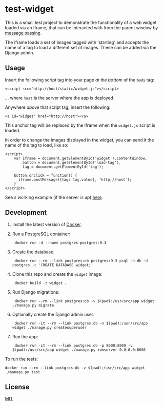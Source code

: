 test-widget
===========

This is a small test project to demonstrate the functionality of a web widget
loaded via an Iframe, that can be interacted with from the parent window by
[message passing](https://developer.mozilla.org/en-US/docs/Web/API/Window.postMessage).

The Iframe loads a set of images tagged with 'starting' and accepts the name
of a tag to load a different set of images. These can be added via the Django
admin.


Usage
-----

Insert the following script tag into your page _at the bottom_ of the `body` tag:

```
<script src="http://host/static/widget.js"></script>
```
... where `host` is the server where the app is deployed.

Anywhere _above_ that script tag, insert the following:

```
<a id="widget" href="http://host"></a>
```

This anchor tag will be replaced by the Iframe when the `widget.js` script is
loaded.

In order to change the images displayed in the widget, you can send it the name
of the tag to load, like so:

```
<script>
    var iframe = document.getElementById('widget').contentWindow,
        button = document.getElementById('load-tag'),
        tag = document.getElementById('tag');

    button.onclick = function() {
      iframe.postMessage({tag: tag.value}, 'http://host');
    }
</script>
```

See a working example (if the server is up)
[here](http://imiric.github.io/test-widget/).


Development
-----------

1. Install the latest version of [Docker](https://www.docker.com/).

2. Run a PostgreSQL container:

        docker run -d --name postgres postgres:9.3

3. Create the database:

        docker run --rm --link postgres:db postgres:9.3 psql -h db -U postgres -c 'CREATE DATABASE widget;'  

4. Clone this repo and create the `widget` image:

        docker build -t widget . 

5. Run Django migrations:

        docker run --rm --link postgres:db -v $(pwd):/usr/src/app widget ./manage.py migrate

6. Optionally create the Django admin user:

        docker run -it --rm --link postgres:db -v $(pwd):/usr/src/app widget ./manage.py createsuperuser

7. Run the app:

        docker run -it --rm --link postgres:db -p 8000:8000 -v $(pwd):/usr/src/app widget ./manage.py runserver 0.0.0.0:8000

To run the tests:

    docker run --rm --link postgres:db -v $(pwd):/usr/src/app widget ./manage.py test


License
-------

[MIT](LICENSE)
